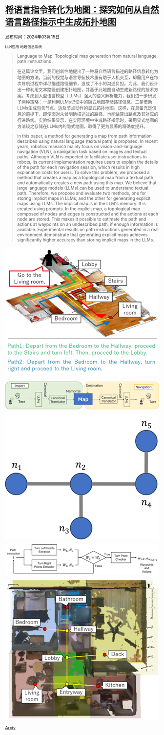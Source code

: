 # [将语言指令转化为地图：探究如何从自然语言路径指示中生成拓扑地图](https://arxiv.org/abs/2403.10008)

发布时间：2024年03月15日

`LLM应用` `地理信息系统`

> Language to Map: Topological map generation from natural language path instructions

> 在这篇论文里，我们创新性地提出了一种将自然语言描述的路径信息转化为地图的方法。当前的视觉与语言导航技术虽有助于人机交互，却需用户在每次导航过程中详尽描述路径细节，造成了不小的沟通负担。为此，我们设计出一种利用文本路径创建拓扑地图，并基于此地图自动生成新路径的技术方案。考虑到大型语言模型（LLMs）强大的语义解析能力，我们进一步研发了两种策略：一是利用LLMs记忆中的隐式地图存储路径信息，二是借助LLMs生成包含节点、边及节点动作的显式拓扑地图。这样，在具备充足信息的前提下，即便面对未曾明确描述过的路径，也能估算出路点及其对应的行进路线。实验结果显示，在实际环境中生成路径指示时，采用显式地图的方法较之存储在LLMs内的隐式地图，取得了更为显著的精确度提升。

> In this paper, a method for generating a map from path information described using natural language (textual path) is proposed. In recent years, robotics research mainly focus on vision-and-language navigation (VLN), a navigation task based on images and textual paths. Although VLN is expected to facilitate user instructions to robots, its current implementation requires users to explain the details of the path for each navigation session, which results in high explanation costs for users. To solve this problem, we proposed a method that creates a map as a topological map from a textual path and automatically creates a new path using this map. We believe that large language models (LLMs) can be used to understand textual path. Therefore, we propose and evaluate two methods, one for storing implicit maps in LLMs, and the other for generating explicit maps using LLMs. The implicit map is in the LLM's memory. It is created using prompts. In the explicit map, a topological map composed of nodes and edges is constructed and the actions at each node are stored. This makes it possible to estimate the path and actions at waypoints on an undescribed path, if enough information is available. Experimental results on path instructions generated in a real environment demonstrate that generating explicit maps achieves significantly higher accuracy than storing implicit maps in the LLMs.

![将语言指令转化为地图：探究如何从自然语言路径指示中生成拓扑地图](../../../paper_images/2403.10008/image1.jpg)

![将语言指令转化为地图：探究如何从自然语言路径指示中生成拓扑地图](../../../paper_images/2403.10008/ToMaT_overview.jpg)

![将语言指令转化为地图：探究如何从自然语言路径指示中生成拓扑地图](../../../paper_images/2403.10008/toy_environment.png)

![将语言指令转化为地图：探究如何从自然语言路径指示中生成拓扑地图](../../../paper_images/2403.10008/prompt_rev.png)

![将语言指令转化为地图：探究如何从自然语言路径指示中生成拓扑地图](../../../paper_images/2403.10008/jh_map.jpg)

[Arxiv](https://arxiv.org/abs/2403.10008)